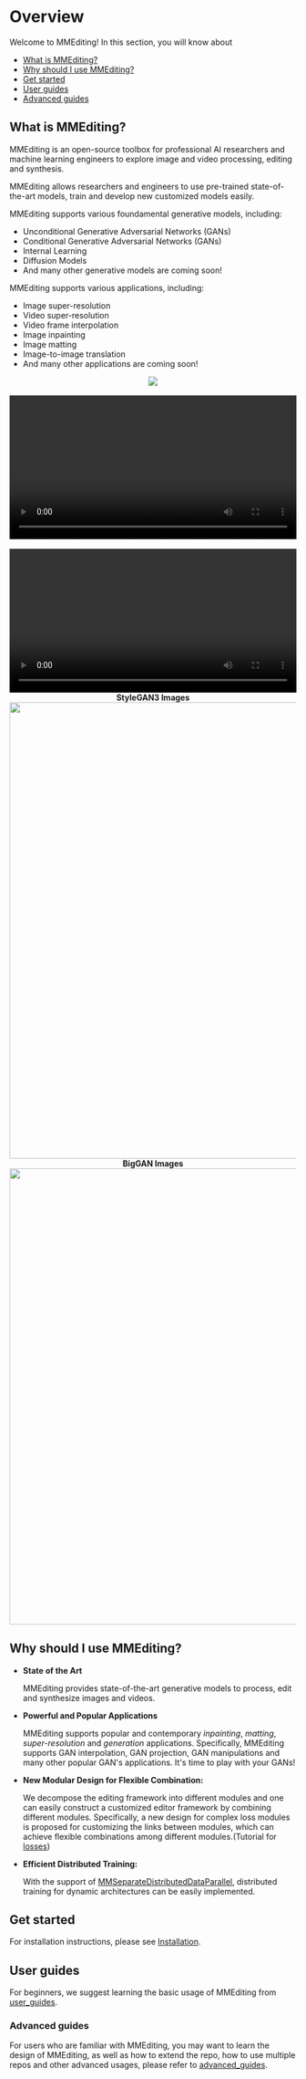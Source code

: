 # Overview

Welcome to MMEditing! In this section, you will know about

- [What is MMEditing?](#what-is-mmediting)
- [Why should I use MMEditing?](#why-should-i-use-mmediting)
- [Get started](#get-started)
- [User guides](#user-guides)
- [Advanced guides](#advanced-guides)

## What is MMEditing?

MMEditing is an open-source toolbox for professional AI researchers and machine learning engineers to explore image and video processing, editing and synthesis.

MMEditing allows researchers and engineers to use pre-trained state-of-the-art models, train and develop new customized models easily.

MMEditing supports various foundamental generative models, including:

- Unconditional Generative Adversarial Networks (GANs)
- Conditional Generative Adversarial Networks (GANs)
- Internal Learning
- Diffusion Models
- And many other generative models are coming soon!

MMEditing supports various applications, including:

- Image super-resolution
- Video super-resolution
- Video frame interpolation
- Image inpainting
- Image matting
- Image-to-image translation
- And many other applications are coming soon!

<div align=center>
  <img src="https://user-images.githubusercontent.com/12756472/158984079-c4754015-c1f6-48c5-ac46-62e79448c372.jpg"/>
</div>
</br>

<div align=center>
    <video width="100%" controls>
        <source src="https://user-images.githubusercontent.com/12756472/175944645-cabe8c2b-9f25-440b-91cc-cdac4e752c5a.mp4" type="video/mp4">
        <object data="https://user-images.githubusercontent.com/12756472/175944645-cabe8c2b-9f25-440b-91cc-cdac4e752c5a.mp4" width="100%">
        </object>
    </video>
</div>
</br>

<div align=center>
<video width="100%" controls>
    <source src="https://user-images.githubusercontent.com/12756472/158972813-d8d0f19c-f49c-4618-9967-52652726ef19.mp4" type="video/mp4">
    <object src="https://user-images.githubusercontent.com/12756472/158972813-d8d0f19c-f49c-4618-9967-52652726ef19.mp4" width="100%">
    </object>
</video>
</div>

<div align="center">
  <b> StyleGAN3 Images</b>
  <br/>
  <img src="https://user-images.githubusercontent.com/22982797/150450502-c182834f-796f-4397-bd38-df1efe4a8a47.png" width="800"/>
</div>

<div align="center">
  <b> BigGAN Images </b>
  <br/>
  <img src="https://user-images.githubusercontent.com/22982797/127615534-6278ce1b-5cff-4189-83c6-9ecc8de08dfc.png" width="800"/>
</div>

## Why should I use MMEditing?

- **State of the Art**

  MMEditing provides state-of-the-art generative models to process, edit and synthesize images and videos.

- **Powerful and Popular Applications**

  MMEditing supports popular and contemporary *inpainting*, *matting*, *super-resolution* and *generation* applications. Specifically, MMEditing supports GAN interpolation, GAN projection, GAN manipulations and many other popular GAN's applications. It's time to play with your GANs!

- **New Modular Design for Flexible Combination:**

  We decompose the editing framework into different modules and one can easily construct a customized editor framework by combining different modules. Specifically, a new design for complex loss modules is proposed for customizing the links between modules, which can achieve flexible combinations among different modules.(Tutorial for [losses](../advanced_guides/losses.md))

- **Efficient Distributed Training:**

  With the support of [MMSeparateDistributedDataParallel](https://github.com/open-mmlab/mmengine/blob/main/mmengine/model/wrappers/seperate_distributed.py), distributed training for dynamic architectures can be easily implemented.

## Get started

For installation instructions, please see [Installation](install.md).

## User guides

For beginners, we suggest learning the basic usage of MMEditing from [user_guides](../user_guides/config.md).

### Advanced guides

For users who are familiar with MMEditing, you may want to learn the design of MMEditing, as well as how to extend the repo, how to use multiple repos and other advanced usages, please refer to [advanced_guides](../advanced_guides/models.md).
